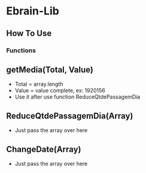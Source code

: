 # Ebrain-Lib

## How To Use

### Functions
## getMedia(Total, Value)
  - Total = array.length
  - Value = value complete, ex: 1920156
  - Use it after use function ReduceQtdePassagemDia

## ReduceQtdePassagemDia(Array)
  - Just pass the array over here

## ChangeDate(Array)
  - Just pass the array over here